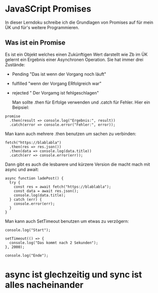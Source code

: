 # JavaSCript Promises

In dieser Lerndoku schreibe ich die Grundlagen von Promises auf für mein ÜK und für's weitere Programmieren.

## Was ist ein Promise

Es ist ein Objekt welches einen Zukünftigen Wert darstellt wie Zb im ÜK gelernt ein Ergebnis einer Asynchronen Operation. Sie hat immer drei Zustände:

- Pending "Das ist wenn der Vorgang noch läuft"
- fulfilled "wenn der Vorgang ERfolgreich war"
- rejected " Der Vorgamg ist fehlgeschlagen"

  Man sollte .then für Erfolge verwenden und .catch für Fehler.
Hier ein Beipsiel:

```
promise
  .then(result => console.log("Ergebnis:", result))
  .catch(error => console.error("Fehler:", error));
```

Man kann auch mehrere .then benutzen um sachen zu verbinden:

```
fetch("https://blablabla")
  .then(res => res.json())
  .then(data => console.log(data.title))
  .catch(err => console.error(err));

```

Dann gibt es auch die lesbarere und kürzere Version die macht mach mit async und await:

```
async function ladePost() {
  try {
    const res = await fetch("https://blablabla");
    const data = await res.json();
    console.log(data.title);
  } catch (err) {
    console.error(err);
  }
}

```


Man kann auch SetTimeout benutzen um etwas zu verzögern:

```
console.log("Start");

setTimeout(() => {
  console.log("Das kommt nach 2 Sekunden");
}, 2000);

console.log("Ende");

```

# async ist glechzeitig und sync ist alles nacheinander
